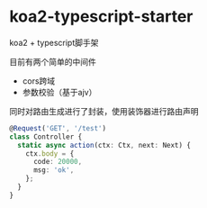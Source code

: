 # koa2-typescript-starter
koa2 + typescript脚手架

目前有两个简单的中间件
- cors跨域
- 参数校验（基于ajv）

同时对路由生成进行了封装，使用装饰器进行路由声明
```typescript
@Request('GET', '/test')
class Controller {
  static async action(ctx: Ctx, next: Next) {
    ctx.body = {
      code: 20000,
      msg: 'ok',
    };
  }
}
```